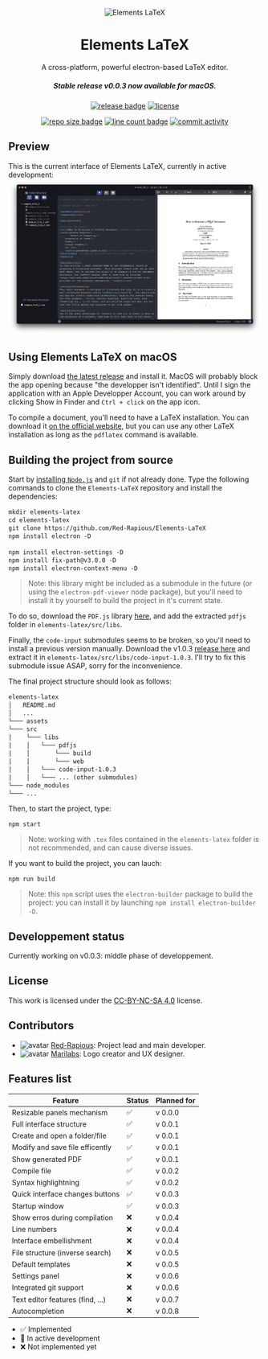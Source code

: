 <p align="center"><img src="https://raw.githubusercontent.com/Red-Rapious/Elements-LaTeX/master/assets/logos/icon.png" alt="Elements LaTeX" width="100" height="100"></p>
<h1 align="center">Elements LaTeX</h1>

<div align="center">
A cross-platform, powerful electron-based LaTeX editor.
<h5 align="center">Stable release v0.0.3 now available for macOS.</h5>
</div>

<p></p>
<div align="center">

[![release badge](https://img.shields.io/github/v/release/red-rapious/elements-latex?color=green)](https://github.com/Red-Rapious/Elements-LaTeX/releases/)
[<img src="https://licensebuttons.net/l/by-nc-sa/4.0/88x31.png" alt="license" height="20px"/>](https://creativecommons.org/licenses/by-nc-sa/4.0/)
</div>

<div align="center">

<!--![files count badge](https://img.shields.io/github/directory-file-count/red-rapious/elements-latex)-->
[![repo size badge](https://img.shields.io/github/repo-size/red-rapious/elements-latex)](https://github.com/Red-Rapious/Elements-LaTeX/)
[![line count badge](https://img.shields.io/tokei/lines/github/red-rapious/elements-latex)](https://github.com/Red-Rapious/Elements-LaTeX/)
[![commit activity](https://img.shields.io/github/commit-activity/w/red-rapious/elements-latex?color=green)](https://github.com/Red-Rapious/Elements-LaTeX/commits/master)
</div>

## Preview
This is the current interface of Elements LaTeX, currently in active development:
![Current interface screenshot](https://raw.githubusercontent.com/Red-Rapious/Elements-LaTeX/master/assets/screenshots/current_screenshot.png)

## Using Elements LaTeX on macOS
Simply download [the latest release](https://github.com/Red-Rapious/Elements-LaTeX/releases) and install it. MacOS will probably block the app opening because "the developper isn't identified". Until I sign the application with an Apple Developper Account, you can work around by clicking Show in Finder and `Ctrl + click` on the app icon.

To compile a document, you'll need to have a LaTeX installation. You can download it [on the official website](https://www.latex-project.org/get/), but you can use any other LaTeX installation as long as the `pdflatex` command is available.

## Building the project from source
Start by [installing `Node.js`](https://nodejs.org/en/download/) and `git` if not already done. Type the following commands to clone the `Elements-LaTeX` repository and install the dependencies:

```
mkdir elements-latex
cd elements-latex
git clone https://github.com/Red-Rapious/Elements-LaTeX
npm install electron -D

npm install electron-settings -D
npm install fix-path@v3.0.0 -D
npm install electron-context-menu -D
```

> Note: this library might be included as a submodule in the future (or using the `electron-pdf-viewer` node package), but you'll need to install it by yourself to build the project in it's current state.

To do so, download the `PDF.js` library [here](https://github.com/mozilla/pdf.js/releases/download/v2.14.305/pdfjs-2.14.305-dist.zip), and add the extracted `pdfjs` folder in `elements-latex/src/libs`.

Finally, the `code-input` submodules seems to be broken, so you'll need to install a previous version manually. Download the v1.0.3 [release here](https://github.com/WebCoder49/code-input/archive/refs/tags/v1.0.3.zip) and extract it in `elements-latex/src/libs/code-input-1.0.3`. I'll try to fix this submodule issue ASAP, sorry for the inconvenience.

The final project structure should look as follows:

```
elements-latex
│   README.md
│   ...   
└─── assets
└─── src
|    └─── libs
|    │   └─── pdfjs
|    │       └─── build
|    |       └─── web
|    │   └─── code-input-1.0.3
|    │   └─── ... (other submodules)
└─── node_modules
└─── ...
```

Then, to start the project, type:

```
npm start
```

> Note: working with `.tex` files contained in the `elements-latex` folder is not recommended, and can cause diverse issues.

If you want to build the project, you can lauch:

```
npm run build
```

> Note: this `npm` script uses the `electron-builder` package to build the project: you can install it by launching `npm install electron-builder -D`.

## Developpement status
Currently working on v0.0.3: middle phase of developpement.

## License
This work is licensed under the [CC-BY-NC-SA 4.0](https://creativecommons.org/licenses/by-nc-sa/4.0/) license.

## Contributors
- <img src="https://github.com/Red-Rapious.png" alt="avatar" height="15px"/>  [Red-Rapious](https://github.com/Red-Rapious): Project lead and main developer.
- <img src="https://github.com/Marilabs.png" alt="avatar" height="15px"/>   [Marilabs](https://github.com/marilabs): Logo creator and UX designer.

## Features list
| Feature | Status | Planned for |
| ------- | ------ | ----------- |
| Resizable panels mechanism | :white_check_mark: | v 0.0.0 |
| Full interface structure | :white_check_mark: | v 0.0.1 |
| Create and open a folder/file | :white_check_mark: | v 0.0.1 |
| Modify and save file efficently | :white_check_mark: | v 0.0.1 |
| Show generated PDF | :white_check_mark: | v 0.0.1 |
| Compile file | :white_check_mark: | v 0.0.2 |
| Syntax highlightning | :white_check_mark: | v 0.0.2 |
| Quick interface changes buttons | :white_check_mark: | v 0.0.3 |
| Startup window | :white_check_mark: | v 0.0.3 |
| Show erros during compilation | :x: | v 0.0.4 |
| Line numbers | :x: | v 0.0.4 |
| Interface embellishment | :x: | v 0.0.4 |
| File structure (inverse search) | :x: | v 0.0.5 |
| Default templates | :x: | v 0.0.5 |
| Settings panel | :x: | v 0.0.6 |
| Integrated git support | :x: | v 0.0.6 |
| Text editor features (find, ...) | :x: | v 0.0.7 |
| Autocompletion | :x: | v 0.0.8 |


- :white_check_mark: Implemented
- :large_orange_diamond: In active development
- :x: Not implemented yet